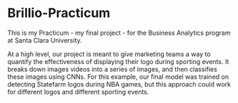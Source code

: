 # Brillio-Practicum
This is my Practicum - my final project - for the Business Analytics program at Santa Clara University.  

At a high level, our project is meant to give marketing teams a way to quantify the effectiveness of displaying their logo during sporting events.  It breaks down images videos into a series of images, and then classifies these images using CNNs.  For this example, our final model was trained on detecting Statefarm logos during NBA games, but this approach could work for different logos and different sporting events.  
